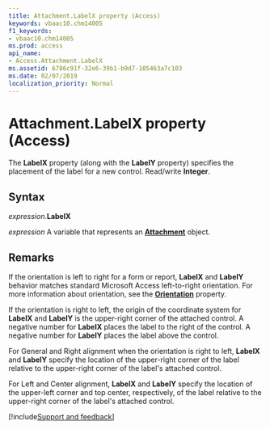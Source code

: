 ```yaml
---
title: Attachment.LabelX property (Access)
keywords: vbaac10.chm14005
f1_keywords:
- vbaac10.chm14005
ms.prod: access
api_name:
- Access.Attachment.LabelX
ms.assetid: 6786c91f-32e6-39b1-b9d7-105463a7c103
ms.date: 02/07/2019
localization_priority: Normal
---
```



# Attachment.LabelX property (Access)

The **LabelX** property (along with the **LabelY** property) specifies the placement of the label for a new control. Read/write **Integer**.

## Syntax

_expression_.**LabelX**

_expression_ A variable that represents an **[Attachment](Access.Attachment.md)** object.


## Remarks

If the orientation is left to right for a form or report, **LabelX** and **LabelY** behavior matches standard Microsoft Access left-to-right orientation. For more information about orientation, see the **[Orientation](access.form.orientation.md)** property.

If the orientation is right to left, the origin of the coordinate system for **LabelX** and **LabelY** is the upper-right corner of the attached control. A negative number for **LabelX** places the label to the right of the control. A negative number for **LabelY** places the label above the control.

For General and Right alignment when the orientation is right to left, **LabelX** and **LabelY** specify the location of the upper-right corner of the label relative to the upper-right corner of the label's attached control. 

For Left and Center alignment, **LabelX** and **LabelY** specify the location of the upper-left corner and top center, respectively, of the label relative to the upper-right corner of the label's attached control.




[!include[Support and feedback](~/includes/feedback-boilerplate.md)]